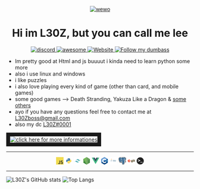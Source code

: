 <p align="center">
  <a href="helo">
    <img alt="wewo" src="https://i.imgur.com/aoV8aqB.gif" />
  </a>
</p>
<h1 align="center">
  Hi im L30Z, but you can call me lee
</h1>

<p align="center">
  <a href="discord.gg">
    <img src="https://shields.io/discord/742049293992460288?style=for-the-badge&logo=appveyor" alt="discord" />
  </a>
  <a href="awesome">
    <img alt="awesome" src="https://awesome.re/badge.svg?style=for-the-badge&logo=appveyor">
  </a>
  <a href="https://L30Zmine.github.io">
    <img alt="Website" src="https://img.shields.io/badge/-website-blue?style=for-the-badge&logo=appveyor">
  </a>
  <a href="https://www.github.com/L30Zmine">
    <img src="https://shields.io/github/followers/L30Zmine?label=Follow?style=for-the-badge&logo=appveyor" alt="Follow my dumbass" />
  </a>
</p>

- Im pretty good at Html and js buuuut i kinda need to learn python some more
- also i use linux and windows
- i like puzzles
- i also love playing every kind of game (other than card, and mobile games)
- some good games --> Death Stranding, Yakuza Like a Dragon & [some others](OTHERGOODGAMES.md)
- ayo if you have any questions feel free to contact me at L30Zboss@gmail.com
- also my dc [L30Z#0001](https://www.discord.gg/Y2VQWzr)

<a href="https://youtu.be/dQw4w9WgXcQ
" target="_blank"><img src="https://i.imgur.com/DlcFrbK.png" 
alt="click here for more informationes" width="870" height="100" border="10" /></a>

---

<p align="center">
  <code><img height="20" src="https://raw.githubusercontent.com/github/explore/80688e429a7d4ef2fca1e82350fe8e3517d3494d/topics/javascript/javascript.png"></code>
  <code><img height="20" src="https://raw.githubusercontent.com/github/explore/80688e429a7d4ef2fca1e82350fe8e3517d3494d/topics/python/python.png"></code>
  <code><img height="20" src="https://raw.githubusercontent.com/github/explore/80688e429a7d4ef2fca1e82350fe8e3517d3494d/topics/tailwind/tailwind.png"></code>
  <code><img height="20" src="https://raw.githubusercontent.com/github/explore/80688e429a7d4ef2fca1e82350fe8e3517d3494d/topics/nodejs/nodejs.png"></code>
  <code><img height="20" src="https://raw.githubusercontent.com/github/explore/80688e429a7d4ef2fca1e82350fe8e3517d3494d/topics/vue/vue.png"></code>
  <code><img height="20" src="https://raw.githubusercontent.com/github/explore/80688e429a7d4ef2fca1e82350fe8e3517d3494d/topics/cpp/cpp.png"></code>
  <code><img height="20" src="https://raw.githubusercontent.com/github/explore/80688e429a7d4ef2fca1e82350fe8e3517d3494d/topics/java/java.png"></code>
  <code><img height="20" src="https://raw.githubusercontent.com/github/explore/80688e429a7d4ef2fca1e82350fe8e3517d3494d/topics/postgresql/postgresql.png"></code>
  <code><img height="20" src="https://raw.githubusercontent.com/github/explore/80688e429a7d4ef2fca1e82350fe8e3517d3494d/topics/git/git.png"></code>
  <code><img height="20" src="https://raw.githubusercontent.com/github/explore/80688e429a7d4ef2fca1e82350fe8e3517d3494d/topics/terminal/terminal.png"></code>
<p align="center">

---


![L30Z's GitHub stats](https://github-readme-stats.vercel.app/api?username=L30Zmine&show_icons=true&theme=dark)
![Top Langs](https://github-readme-stats.vercel.app/api/top-langs/?username=L30Zmine&theme=dark)


